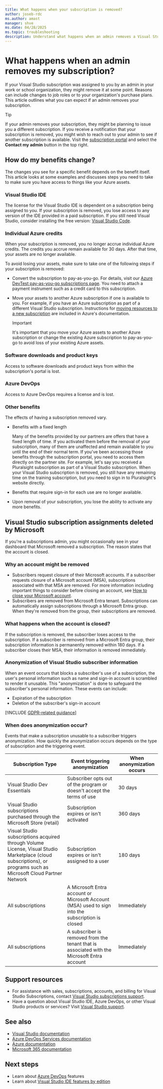 ```yaml
---
title: What happens when your subscription is removed?
author: joseb-rdc
ms.author: amast
manager: shve
ms.date: 04/28/2025
ms.topic: troubleshooting
description: Understand what happens when an admin removes a Visual Studio subscription, including changes to benefits and available resources.
---
```


# What happens when an admin removes my subscription?

If your Visual Studio subscription was assigned to you by an admin in your work or school organization, they might remove it at some point. Reasons can include changes to job roles or to your organization's purchase plans. This article outlines what you can expect if an admin removes your subscription. 

> [!TIP]
> If your admin removes your subscription, they might be planning to issue you a different subscription. If you receive a notification that your subscription is removed, you might wish to reach out to your admin to see if another subscription is available. Visit the [subscription portal](https://my.visualstudio.com) and select the **Contact my admin** button in the top right.

## How do my benefits change?

The changes you see for a specific benefit depends on the benefit itself. This article looks at some examples and discusses steps you need to take to make sure you have access to things like your Azure assets. 

### Visual Studio IDE

The license for the Visual Studio IDE is dependent on a subscription being assigned to you. If your subscription is removed, you lose access to any version of the IDE provided in a paid subscription. If you still need Visual Studio, consider installing the free version: [Visual Studio Code](https://code.visualstudio.com/). 

### Individual Azure credits

When your subscription is removed, you no longer accrue individual Azure credits. The credits you accrue remain available for 30 days. After that time, your assets are no longer available. 

To avoid losing your assets, make sure to take one of the following steps if your subscription is removed:

+ Convert the subscription to pay-as-you-go. For details, visit our [Azure DevTest pay-as-you-go subscriptions page](https://azure.microsoft.com/offers/ms-azr-0023p/). You need to attach a payment instrument such as a credit card to this subscription. 
+ Move your assets to another Azure subscription if one is available to you. For example, if you have an Azure subscription as part of a different Visual Studio subscription. Instructions for [moving resources to a new subscription](/azure/devtest/offer/how-to-change-directory-tenants-visual-studio-azure) are included in Azure's documentation. 

  > [!IMPORTANT]
  > It's important that you move your Azure assets to another Azure subscription or change the existing Azure subscription to pay-as-you-go to avoid loss of your existing Azure assets. 

### Software downloads and product keys

Access to software downloads and product keys from within the subscription's portal is lost. 

### Azure DevOps

Access to Azure DevOps requires a license and is lost.

### Other benefits

The effects of having a subscription removed vary. 

+ Benefits with a fixed length

  Many of the benefits provided by our partners are offers that have a fixed length of time. If you activated them before the removal of your subscription, many of them are unaffected and remain available to you until the end of their normal term. If you've been accessing those benefits through the subscription portal, you need to access them directly on the partner site. For example, let's say you received a Pluralsight subscription as part of a Visual Studio subscription. When your Visual Studio subscription is removed, you still have any remaining time on the training subscription, but you need to sign in to Pluralsight's website directly.

+ Benefits that require sign-in for each use are no longer available.

+ Upon removal of your subscription, you lose the ability to activate any more benefits. 

## Visual Studio subscription assignments deleted by Microsoft

If you're a subscriptions admin, you might occasionally see in your dashboard that Microsoft removed a subscription. The reason states that the account is closed. 

### Why an account might be removed  

+ Subscribers request closure of their Microsoft accounts. If a subscriber requests closure of a Microsoft account (MSA), subscriptions associated with that MSA are removed. For more information including important things to consider before closing an account, see [How to close your Microsoft account](https://support.microsoft.com/account-billing/how-to-close-your-microsoft-account-c1b2d13f-4de6-6e1b-4a31-d9d668849979).
+ Subscribers are removed from Microsoft Entra tenant. Subscriptions can automatically assign subscriptions through a Microsoft Entra group. When they're removed from the group, their subscriptions are removed.

### What happens when the account is closed?

If the subscription is removed, the subscriber loses access to the subscription. If a subscriber is removed from a Microsoft Entra group, their subscription information is permanently removed within 180 days. If a subscriber closes their MSA, their information is removed immediately. 

### Anonymization of Visual Studio subscriber information

When an event occurs that blocks a subscriber's use of a subscription, the user's personal information such as name and sign-in account is scrambled to render it unusable. This "anonymization" is done to safeguard the subscriber's personal information. These events can include:
+ Expiration of the subscription
+ Deletion of the subscriber's sign-in account  

[!INCLUDE [GDPR-related guidance](includes/gdpr-intro-sentence.md)]

### When does anonymization occur?

Events that make a subscription unusable to a subscriber triggers anonymization. How quickly the anonymization occurs depends on the type of subscription and the triggering event.

| Subscription Type  | Event triggering anonymization | When anonymization occurs |
|--------------------|--------------------------------|---------------------------|
| Visual Studio Dev Essentials | Subscriber opts out of the program or doesn't accept the terms of use | 30 days |
| Visual Studio subscriptions purchased  through the Microsoft Store (retail) | Subscription expires or isn't activated  | 360 days |
| Visual Studio subscriptions acquired through  Volume License, Visual Studio Marketplace  (cloud subscriptions), or programs such as Microsoft Cloud Partner Network | Subscription expires or isn't assigned to a user | 180 days |
| All subscriptions | A Microsoft Entra account or Microsoft  Account (MSA) used to sign into the subscription is closed | Immediately |
| All subscriptions | A subscriber is removed from the tenant that is associated with the Microsoft Entra account | Immediately |

## Support resources

+ For assistance with sales, subscriptions, accounts, and billing for Visual Studio Subscriptions, contact [Visual Studio subscriptions support](https://my.visualstudio.com/gethelp).
+ Have a question about Visual Studio IDE, Azure DevOps, or other Visual Studio products or services? Visit [Visual Studio support](https://visualstudio.microsoft.com/support/).

## See also

+ [Visual Studio documentation](/visualstudio/)
+ [Azure DevOps Services documentation](/azure/devops/)
+ [Azure documentation](/azure/)
+ [Microsoft 365 documentation](/microsoft-365/)

## Next steps

+ Learn about [Azure DevOps](https://azure.microsoft.com/services/devops/) features
+ Learn about [Visual Studio IDE features by edition](https://visualstudio.microsoft.com/vs/compare/)
